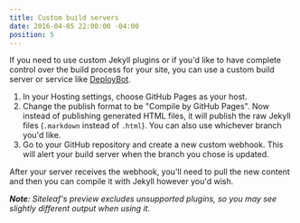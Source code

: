 ```yaml
---
title: Custom build servers
date: 2016-04-05 22:00:00 -04:00
position: 5
---
```


If you need to use custom Jekyll plugins or if you'd like to have complete control over the build process for your site, you can use a custom build server or service like [DeployBot](http://deploybot.com/).

1. In your Hosting settings, choose GitHub Pages as your host.
2. Change the publish format to be "Compile by GitHub Pages". Now instead of publishing generated HTML files, it will publish the raw Jekyll files (`.markdown` instead of `.html`). You can also use whichever branch you'd like.
3. Go to your GitHub repository and create a new custom webhook. This will alert your build server when the branch you chose is updated.

After your server receives the webhook, you'll need to pull the new content and then you can compile it with Jekyll however you'd wish.

_**Note**: Siteleaf's preview excludes unsupported plugins, so you may see slightly different output when using it._
